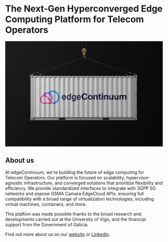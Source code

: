 # The Next-Gen Hyperconverged Edge Computing Platform for Telecom Operators

![image info](brand-image.jpg)

## About us

At edgeContinuum, we're building the future of edge computing for Telecom Operators. Our platform is focused on scalability, hypervisor-agnostic infrastructure, and converged solutions that prioritize flexibility and efficiency. We provide standardized interfaces to integrate with 3GPP 5G networks and expose GSMA Camara EdgeCloud APIs, ensuring full compatibility with a broad range of virtualization technologies, including virtual machines, containers, and more.

This platfom was made possible thanks to the broad research and developments carried out at the University of Vigo, and the financial support from the Government of Galicia.

Find out more about us on our [website](https://edgecontinuum.com) or [LinkedIn](https://www.linkedin.com/company/edgecontinuum).
